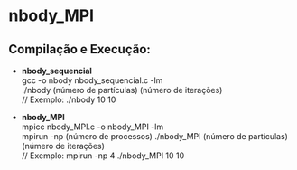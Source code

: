 # nbody_MPI

## Compilação e Execução:

- <strong>nbody_sequencial</strong>
<br/>gcc -o nbody nbody_sequencial.c -lm
<br/>./nbody (número de partículas) (número de iterações) 
<br/>// Exemplo: ./nbody 10 10

- <strong>nbody_MPI</strong>
<br/>mpicc nbody_MPI.c -o nbody_MPI -lm
<br/>mpirun -np (número de processos) ./nbody_MPI (número de partículas) (número de iterações)
<br/>// Exemplo: mpirun -np 4 ./nbody_MPI 10 10
